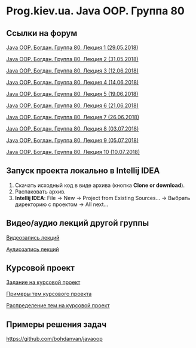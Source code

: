 Prog.kiev.ua. Java OOP. Группа 80
===

## Cсылки на форум

[Java OOP. Богдан. Группа 80. Лекция 1 (29.05.2018)](https://prog.kiev.ua/forum/index.php/topic,3657.0.html)

[Java OOP. Богдан. Группа 80. Лекция 2 (31.05.2018)](https://prog.kiev.ua/forum/index.php/topic,3661.0.html)

[Java OOP. Богдан. Группа 80. Лекция 3 (12.06.2018)](https://prog.kiev.ua/forum/index.php/topic,3684.0.html)

[Java OOP. Богдан. Группа 80. Лекция 4 (14.06.2018)](https://prog.kiev.ua/forum/index.php/topic,3689.0.html)

[Java OOP. Богдан. Группа 80. Лекция 5 (19.06.2018)](https://prog.kiev.ua/forum/index.php/topic,3697.0.html)

[Java OOP. Богдан. Группа 80. Лекция 6 (21.06.2018)](https://prog.kiev.ua/forum/index.php/topic,3702.0.html)

[Java OOP. Богдан. Группа 80. Лекция 7 (26.06.2018)](https://prog.kiev.ua/forum/index.php/topic,3715.0.html)

[Java OOP. Богдан. Группа 80. Лекция 8 (03.07.2018)](https://prog.kiev.ua/forum/index.php/topic,3727.0.html)

[Java OOP. Богдан. Группа 80. Лекция 9 (05.07.2018)](https://prog.kiev.ua/forum/index.php/topic,3731.0.html)

[Java OOP. Богдан. Группа 80. Лекция 10 (10.07.2018)](https://prog.kiev.ua/forum/index.php/topic,3738.0.html)

## Запуск проекта локально в Intellij IDEA

1. Скачать исходный код в виде архива (кнопка **Clone or download**).
2. Распаковать архив.
3. **Intellij IDEA**: File -> New -> Project from Existing Sources... -> Выбрать директорию с проектом -> All next...

## Видео/аудио лекций другой группы

[Видеозапись лекций](https://mega.nz/#F!fI9ACBqB)

[Аудиозапись лекций](https://mega.nz/#F!iIUhgL5T)

## Курсовой проект

[Задание на курсовой проект](https://docs.google.com/document/d/1BD_RtdtKI4MZylI_UGOGdE8_d2CZTZnfVCWwirvSVbU/edit)

[Примеры тем курсового проекта](https://docs.google.com/document/d/1pYon-L6ZfPaYPiPBSg0tPbs6HT5B-LKSLjybU08STX8/edit)

[Распределение тем на курсовой проект](https://docs.google.com/spreadsheets/d/1sA6P7zBkxAjjw5tnZirfaO0H1my-YxjcrPDFzWB4uWo/edit?usp=sharing)

## Примеры решения задач

https://github.com/bohdanvan/javaoop
